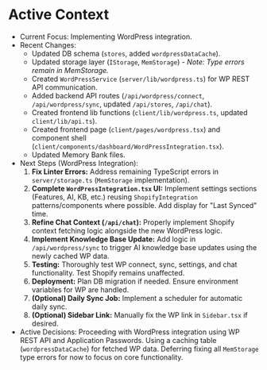 # Active Context

- Current Focus: Implementing WordPress integration.
- Recent Changes: 
    - Updated DB schema (`stores`, added `wordpressDataCache`).
    - Updated storage layer (`IStorage`, `MemStorage`) - *Note: Type errors remain in MemStorage.*
    - Created `WordPressService` (`server/lib/wordpress.ts`) for WP REST API communication.
    - Added backend API routes (`/api/wordpress/connect`, `/api/wordpress/sync`, updated `/api/stores`, `/api/chat`).
    - Created frontend lib functions (`client/lib/wordpress.ts`, updated `client/lib/api.ts`).
    - Created frontend page (`client/pages/wordpress.tsx`) and component shell (`client/components/dashboard/WordPressIntegration.tsx`).
    - Updated Memory Bank files.
- Next Steps (WordPress Integration):
    1.  **Fix Linter Errors:** Address remaining TypeScript errors in `server/storage.ts` (`MemStorage` implementation).
    2.  **Complete `WordPressIntegration.tsx` UI:** Implement settings sections (Features, AI, KB, etc.) reusing `ShopifyIntegration` patterns/components where possible. Add display for \"Last Synced\" time.
    3.  **Refine Chat Context (`/api/chat`):** Properly implement Shopify context fetching logic alongside the new WordPress logic.
    4.  **Implement Knowledge Base Update:** Add logic in `/api/wordpress/sync` to trigger AI knowledge base updates using the newly cached WP data.
    5.  **Testing:** Thoroughly test WP connect, sync, settings, and chat functionality. Test Shopify remains unaffected.
    6.  **Deployment:** Plan DB migration if needed. Ensure environment variables for WP are handled.
    7.  **(Optional) Daily Sync Job:** Implement a scheduler for automatic daily sync.
    8.  **(Optional) Sidebar Link:** Manually fix the WP link in `Sidebar.tsx` if desired.
- Active Decisions: Proceeding with WordPress integration using WP REST API and Application Passwords. Using a caching table (`wordpressDataCache`) for fetched WP data. Deferring fixing all `MemStorage` type errors for now to focus on core functionality. 